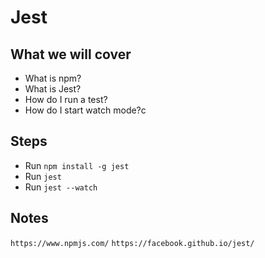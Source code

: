 # Jest

## What we will cover

* What is npm?
* What is Jest?
* How do I run a test?
* How do I start watch mode?c

## Steps

* Run `npm install -g jest`
* Run `jest`
* Run `jest --watch`

## Notes

`https://www.npmjs.com/`
`https://facebook.github.io/jest/`
